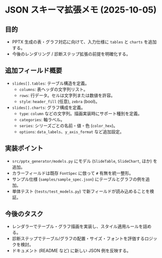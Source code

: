 # JSON スキーマ拡張メモ (2025-10-05)

## 目的
- PPTX 生成の表・グラフ対応に向けて、入力仕様に `tables` と `charts` を追加する。
- 今後のレンダリング / 診断ステップ拡張の前提を明確化する。

## 追加フィールド概要
- `slides[].tables`: テーブル構造を定義。
  - `columns`: 表ヘッダの文字列リスト。
  - `rows`: 行データ。セルは文字列または数値を許容。
  - `style`: `header_fill` (任意), `zebra` (bool)。
- `slides[].charts`: グラフ構成を定義。
  - `type`: `column` などの文字列。描画実装時にサポート種別を定義。
  - `categories`: 軸ラベル。
  - `series`: シリーズごとの名前・値・色 (`color_hex`)。
  - `options`: `data_labels`、`y_axis_format` など追加設定。

## 実装ポイント
- `src/pptx_generator/models.py` にモデル (`SlideTable`, `SlideChart`, ほか) を追加。
- カラーフィールドは既存 `FontSpec` に倣って `#` 有無を統一整形。
- サンプル仕様 (`samples/sample_spec.json`) にテーブルとグラフの例を追加。
- 単体テスト (`tests/test_models.py`) で新フィールドが読み込めることを検証。

## 今後のタスク
- レンダラーでテーブル・グラフ描画を実装し、スタイル適用ルールを詰める。
- 診断ステップでテーブル/グラフの配置・サイズ・フォントを評価するロジックを検討。
- ドキュメント (README など) に新しい JSON 例を反映する。
